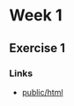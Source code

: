 <h1>Week 1</h1>
<h2>Exercise 1</h2>
<h3>Links</h3>
<ul>
    <li><a href="https://users.metropolia.fi/~mirohi/WebOhjelmointi/Week1/Exercise01.html">public/html</a></li>
</ul>